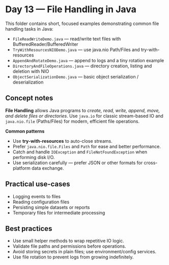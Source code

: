 # Day 13 — File Handling in Java

This folder contains short, focused examples demonstrating common file handling tasks in Java:
- `FileReadWriteDemo.java` — read/write text files with BufferedReader/BufferedWriter
- `TryWithResourcesNIODemo.java` — use java.nio Path/Files and try-with-resources
- `AppendAndRotateDemo.java` — append to logs and a tiny rotation example
- `DirectoryAndFileOperations.java` — directory creation, listing and deletion with NIO
- `ObjectSerializationDemo.java` — basic object serialization / deserialization

## Concept notes

**File Handling** allows Java programs to *create, read, write, append, move, and delete files or directories*. Use `java.io` for classic stream-based IO and `java.nio.file` (Paths/Files) for modern, efficient file operations.

**Common patterns**
- Use **try-with-resources** to auto-close streams.
- Prefer `java.nio.file.Files` and `Path` for ease and better performance.
- Catch and handle `IOException` and `FileNotFoundException` when performing disk I/O.
- Use serialization carefully — prefer JSON or other formats for cross-platform data exchange.

## Practical use-cases
- Logging events to files
- Reading configuration files
- Persisting simple datasets or reports
- Temporary files for intermediate processing

## Best practices
- Use small helper methods to wrap repetitive IO logic.
- Validate file paths and permissions before operations.
- Avoid storing secrets in plain files; use environment/config services.
- Use file rotation to prevent logs from growing indefinitely.
